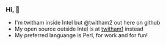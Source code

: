 ### Hi, 👋

- I'm twitham inside Intel but @twitham2 out here on github
- My open source outside Intel is at [twitham1](https://github.com/twitham1/) instead
- My preferred languange is Perl, for work and for fun!

<!--
**twitham2/twitham2** is a ✨ _special_ ✨ repository because its `README.md` (this file) appears on your GitHub profile.

Here are some ideas to get you started:

- 🔭 I’m currently working on ...
- 👯 I’m looking to collaborate on ...
- 🤔 I’m looking for help with ...
- 💬 Ask me about ...
- 📫 How to reach me: ...
- 😄 Pronouns: ...
- ⚡ Fun fact: ...
-->
